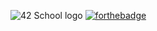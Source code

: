 ![42 School logo](https://42.fr/wp-content/uploads/2021/08/42.jpg)
[![forthebadge](https://forthebadge.com/images/badges/made-with-c.svg)](https://forthebadge.com)
